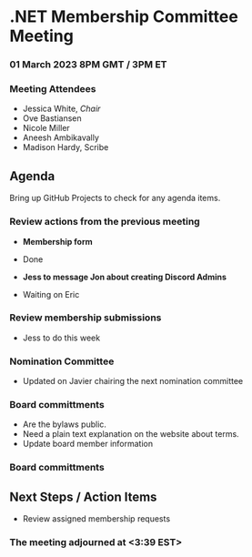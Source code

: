 # .NET Membership Committee Meeting

### 01 March 2023 8PM GMT / 3PM ET 

### Meeting Attendees

* Jessica White, *Chair*
* Ove Bastiansen
* Nicole Miller
* Aneesh Ambikavally
* Madison Hardy, Scribe

## Agenda

Bring up GitHub Projects to check for any agenda items.

### **Review actions from the previous meeting**

* **Membership form**
- Done

* **Jess to message Jon about creating Discord Admins**

- Waiting on Eric 

### **Review membership submissions**

- Jess to do this week

### **Nomination Committee**

- Updated on Javier chairing the next nomination committee

### **Board committments**

- Are the bylaws public.
- Need a plain text explanation on the website about terms.
- Update board member information

### **Board committments**

## Next Steps / Action Items

* Review assigned membership requests

### The meeting adjourned at <3:39 EST>
